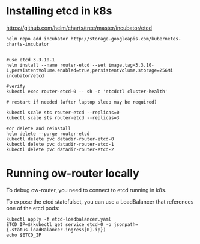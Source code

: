 <!--
#
# Licensed to the Apache Software Foundation (ASF) under one or more
# contributor license agreements.  See the NOTICE file distributed with
# this work for additional information regarding copyright ownership.
# The ASF licenses this file to You under the Apache License, Version 2.0
# (the "License"); you may not use this file except in compliance with
# the License.  You may obtain a copy of the License at
#
#     http://www.apache.org/licenses/LICENSE-2.0
#
# Unless required by applicable law or agreed to in writing, software
# distributed under the License is distributed on an "AS IS" BASIS,
# WITHOUT WARRANTIES OR CONDITIONS OF ANY KIND, either express or implied.
# See the License for the specific language governing permissions and
# limitations under the License.
#
-->
# Installing etcd in k8s

https://github.com/helm/charts/tree/master/incubator/etcd

```shell script
helm repo add incubator http://storage.googleapis.com/kubernetes-charts-incubator


#use etcd 3.3.10-1
helm install --name router-etcd --set image.tag=3.3.10-1,persistentVolume.enabled=true,persistentVolume.storage=256Mi  incubator/etcd

#verify
kubectl exec router-etcd-0 -- sh -c 'etcdctl cluster-health'

# restart if needed (after laptop sleep may be required)

kubectl scale sts router-etcd --replicas=0
kubectl scale sts router-etcd --replicas=3

#or delete and reinstall
helm delete --purge router-etcd
kubectl delete pvc datadir-router-etcd-0
kubectl delete pvc datadir-router-etcd-1
kubectl delete pvc datadir-router-etcd-2

```
# Running ow-router locally

To debug ow-router, you need to connect to etcd running in k8s.

To expose the etcd statefulset, you can use a LoadBalancer that references one of the etcd pods:

```shell script
kubectl apply -f etcd-loadbalancer.yaml
ETCD_IP=$(kubectl get service etcd-0 -o jsonpath={.status.loadBalancer.ingress[0].ip})
echo $ETCD_IP
```
